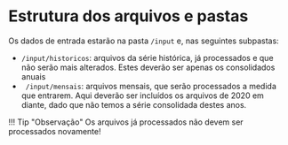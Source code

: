 # Estrutura dos arquivos e pastas

Os dados de entrada estarão na pasta ``/input`` e, nas seguintes subpastas:

- ``/input/historicos``: arquivos da série histórica, já processados e que não serão mais alterados. Estes deverão ser apenas os consolidados anuais
- `` /input/mensais``: arquivos mensais, que serão processados a medida que entrarem. Aqui deverão ser incluídos os arquivos de 2020 em diante, dado que não temos a série consolidada destes anos.

!!! Tip "Observação"
    Os arquivos já processados não devem ser processados novamente!